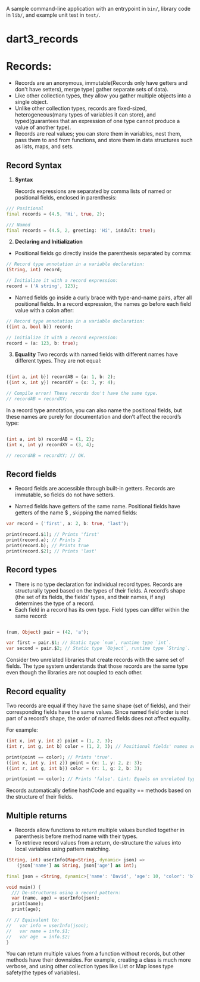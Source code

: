 A sample command-line application with an entrypoint in `bin/`, library code
in `lib/`, and example unit test in `test/`.

# dart3_records

# Records:

- Records are an anonymous, immutable(Records only have getters and don't have setters), merge type(
  gather separate sets of data).
- Like other collection types, they allow you gather multiple objects into a single object.
- Unlike other collection types, records are fixed-sized, heterogeneous(many types of variables it
  can store), and typed(guarantees that an expression of one type cannot produce a value of another
  type).
- Records are real values; you can store them in variables, nest them, pass them to and from
  functions, and store them in data structures such as lists, maps, and sets.

## Record Syntax

1. **Syntax**

   Records expressions are separated by comma lists of named or positional fields, enclosed in
   parenthesis:

```dart
/// Positional
final records = (4.5, 'Hi', true, 2);

/// Named
final records = (4.5, 2, greeting: 'Hi', isAdult: true);
```

2. **Declaring and Initialization**

- Positional fields go directly inside the parenthesis separated by comma:

```dart 
// Record type annotation in a variable declaration:
(String, int) record;

// Initialize it with a record expression:
record = ('A string', 123);
```

- Named fields go inside a curly brace with type-and-name pairs, after all positional fields. In a
  record expression, the names go before each field value with a colon after:

```dart 
// Record type annotation in a variable declaration:
({int a, bool b}) record;

// Initialize it with a record expression:
record = (a: 123, b: true);
```

3. **Equality**
   Two records with named fields with different names have different types. They are not equal:

```dart

({int a, int b}) recordAB = (a: 1, b: 2);
({int x, int y}) recordXY = (x: 3, y: 4);

// Compile error! These records don't have the same type.
// recordAB = recordXY;
```

In a record type annotation, you can also name the positional fields, but these names are purely for
documentation and don’t affect the record’s type:

```dart

(int a, int b) recordAB = (1, 2);
(int x, int y) recordXY = (3, 4);

// recordAB = recordXY; // OK.
```

## Record fields

- Record fields are accessible through built-in getters. Records are immutable, so fields do not
  have setters.

- Named fields have getters of the same name. Positional fields have getters of the name $<position>
  , skipping the named fields:

```dart 
var record = ('first', a: 2, b: true, 'last');

print(record.$1); // Prints 'first'
print(record.a); // Prints 2
print(record.b); // Prints true
print(record.$2); // Prints 'last'
```

## Record types

- There is no type declaration for individual record types. Records are structurally typed based on
  the types of their fields. A record’s shape (the set of its fields, the fields’ types, and their
  names, if any) determines the type of a record.
- Each field in a record has its own type. Field types can differ within the same record:

```dart

(num, Object) pair = (42, 'a');

var first = pair.$1; // Static type `num`, runtime type `int`.
var second = pair.$2; // Static type `Object`, runtime type `String`.
```

Consider two unrelated libraries that create records with the same set of fields. The type system
understands that those records are the same type even though the libraries are not coupled to each
other.

## Record equality

Two records are equal if they have the same shape (set of fields), and their corresponding fields
have the same values. Since named field order is not part of a record’s shape, the order of named
fields does not affect equality.

For example:

```dart 
(int x, int y, int z) point = (1, 2, 3);
(int r, int g, int b) color = (1, 2, 3); // Positional fields' names are purely for documentation and don’t affect the record’s type.

print(point == color); // Prints 'true'.
({int x, int y, int z}) point = (x: 1, y: 2, z: 3);
({int r, int g, int b}) color = (r: 1, g: 2, b: 3);

print(point == color); // Prints 'false'. Lint: Equals on unrelated types.
```

Records automatically define hashCode and equality == methods based on the structure of their
fields.

## Multiple returns

- Records allow functions to return multiple values bundled together in parenthesis before method
  name with their types.
- To retrieve record values from a return, de-structure the values into local variables using
  pattern matching.

```dart
(String, int) userInfo(Map<String, dynamic> json) =>
    (json['name'] as String, json['age'] as int);

final json = <String, dynamic>{'name': 'David', 'age': 10, 'color': 'blue'};

void main() {
  /// De-structures using a record pattern:
  var (name, age) = userInfo(json);
  print(name);
  print(age);

// // Equivalent to:
//   var info = userInfo(json);
//   var name = info.$1;
//   var age  = info.$2;
}
```

You can return multiple values from a function without records, but other methods have their
downsides. For example, creating a class is much more verbose, and using other collection types like
List or Map loses type safety(the types of variables).